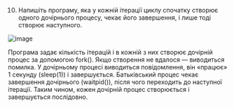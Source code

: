 10. Напишіть програму, яка у кожній ітерації циклу спочатку створює одного дочірнього процесу,
чекає його завершення, і лише тоді створює наступного.

 ![image](https://github.com/user-attachments/assets/5edd6a81-5fa4-477e-876d-0f333b17bcac)

Програма задає кількість ітерацій і в кожній з них створює дочірній процес за допомогою fork().
Якщо створення не вдалося — виводиться помилка. 
У дочірньому процесі виводиться повідомлення, він «працює» 1 секунду (sleep(1)) і завершується.
Батьківський процес чекає завершення дочірнього (waitpid()), після чого переходить до наступної ітерації. 
Таким чином, кожен дочірній процес створюється і завершується послідовно.
